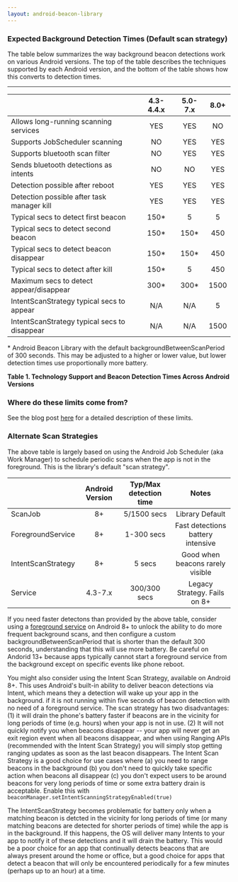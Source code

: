 ```yaml
---
layout: android-beacon-library
---
```


### Expected Background Detection Times (Default scan strategy)

The table below summarizes the way background beacon detections work on various Android versions.  The top of the table describes the techniques supported by each Android version, and the bottom of the table shows how this converts to detection times.

---

|                                             | 4.3-4.4.x     | 5.0-7.x       | 8.0+          |
| ------------------------------------------- |:-------------:|:-------------:|:-------------:|
| Allows long-running scanning services       | YES           | YES           | NO            |
| Supports JobScheduler scanning              | NO            | YES           | YES           |
| Supports bluetooth scan filter              | NO            | YES           | YES           |
| Sends bluetooth detections as intents       | NO            | NO            | YES           |
| Detection possible after reboot             | YES           | YES           | YES           |
| Detection possible after task manager kill  | YES           | YES           | YES           |
| Typical secs to detect first beacon         | 150\*         | 5             | 5             |
| Typical secs to detect second beacon        | 150\*         | 150\*         | 450           |
| Typical secs to detect beacon disappear     | 150\*         | 150\*         | 450           |
| Typical secs to detect after kill           | 150\*         | 5             | 450           |
| Maximum secs to detect appear/disappear     | 300\*         | 300\*         | 1500          |
| IntentScanStrategy typical secs to appear   | N/A           | N/A           | 5             |
| IntentScanStrategy typical secs to disappear| N/A           | N/A           | 1500          |
 

\* Android Beacon Library with the default backgroundBetweenScanPeriod of 300 seconds.  This may be adjusted to a higher or lower value, but lower detection times use proportionally more battery.

**Table 1. Technology Support and Beacon Detection Times Across Android Versions**

### Where do these limits come from?

See the blog post [here](http://www.davidgyoungtech.com/2017/08/07/beacon-detection-with-android-8) for a detailed description of these limits.

### Alternate Scan Strategies

The above table is largely based on using the Android Job Scheduler (aka Work Manager) to schedule periodic scans when the app is not in the foreground.  This is the library's default "scan strategy".  

|                    | Android Version | Typ/Max detection time | Notes                             |
| -------------------|:---------------:|:----------------------:|:---------------------------------:|
| ScanJob            | 8+              | 5/1500 secs            | Library Default                   |
| ForegroundService  | 8+              | 1-300 secs             | Fast detections battery intensive | 
| IntentScanStrategy | 8+              | 5 secs                 | Good when beacons rarely visible  | 
| Service            | 4.3-7.x         | 300/300 secs           | Legacy Strategy.  Fails on 8+     |

If you need faster detectons than provided by the above table, consider using a <a href='foreground-service.html'>foreground service</a> on Android 8+ to unlock the ability to do more frequent background scans, and then configure a custom backgroundBetweenScanPeriod that is shorter than the default 300 seconds, understanding that this will use more battery.  Be careful on Andorid 13+ because apps typically cannot start a foreground service from the background except on specific events like phone reboot.  

You might also consider using the Intent Scan Strategy, available on Android 8+.  This uses Android's built-in ability to deliver beacon detections via Intent, which means they a detection will wake up your app in the background.  if it is not running within five seconds of beacon detection with no need of a foreground service.   The scan strategy has two disadvantages:  (1) it will drain the phone's battery faster if beacons are in the vicinity for long periods of time (e.g. hours) when your app is not in use.  (2) It will not quickly notify you when beacons disappear -- your app will never get an exit region event when all beacons disappear, and when using Ranging APIs (recommended with the Intent Scan Strategy) you will simply stop getting ranging updates as soon as the last beacon disappears.  The Intent Scan Strategy is a good choice for use cases where (a) you need to range beacons in the background (b) you don't need to quickly take specific action when beacons all disappear (c) you don't expect users to be around beacons for very long periods of time or some extra battery drain is acceptable. Enable this with `beaconManager.setIntentScanningStrategyEnabled(true)`

The IntentScanStrategy becomes problematic for battery only when a matching beacon is detcted in the vicinity for long periods of time (or many matching beacons are detected for shorter periods of time) while the app is in the background.  If this happens, the OS will deliver many Intents to your app to notify it of these detections and it will drain the battery.  This would be a poor choice for an app that continually detects beacons that are always present around the home or office, but a good choice for apps that detect a beacon that will only be encountered periodically for a few minutes (perhaps up to an hour) at a time.

